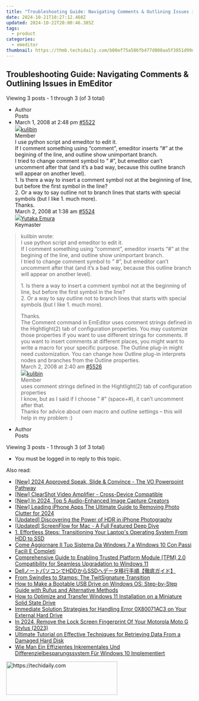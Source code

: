 ```yaml
---
title: "Troubleshooting Guide: Navigating Comments & Outlining Issues in EmEditor"
date: 2024-10-21T18:27:12.460Z
updated: 2024-10-22T20:00:46.385Z
tags:
  - product
categories:
  - emeditor
thumbnail: https://thmb.techidaily.com/b00ef75a586fb477d808aa5f3851d99d406553f7be220a13f40de369ff80fd9e.jpg
---
```


## Troubleshooting Guide: Navigating Comments & Outlining Issues in EmEditor

Viewing 3 posts - 1 through 3 (of 3 total)

* Author  
Posts
* March 1, 2008 at 2:48 pm [#5522](https://tools.techidaily.com/emeditor/products/)  
[![](https://secure.gravatar.com/avatar/0c1e7bfc317b8dd4a3ab4a93d66813d8?s=80&d=identicon&r=g)kulibin](https://www.emeditor.com/forums/users/kulibin/ "View kulibin's profile")  
Member  
I use python script and emeditor to edit it.  
 If I comment something using “comment”, emeditor inserts “#” at the begining of the line, and outline show unimportant branch.  
 I tried to change comment symbol to ” #”, but emeditor can’t uncomment after that (and it’s a bad way, because this outline branch will appear on another level).  
 1\. Is there a way to insert a comment symbol not at the beginning of line, but before the first symbol in the line?  
 2\. Or a way to say outline not to branch lines that starts with special symbols (but I like 1\. much more).  
 Thanks.  
March 2, 2008 at 1:38 am [#5524](https://tools.techidaily.com/emeditor/products/)  
[![](https://secure.gravatar.com/avatar/a0a6377144ed3636f985d87303f65ed2?s=80&d=identicon&r=g)Yutaka Emura](https://www.emeditor.com/forums/users/yemura/ "View Yutaka Emura's profile")  
Keymaster  
> kulibin wrote:  
> I use python script and emeditor to edit it.  
> If I comment something using “comment”, emeditor inserts “#” at the begining of the line, and outline show unimportant branch.  
> I tried to change comment symbol to ” #”, but emeditor can’t uncomment after that (and it’s a bad way, because this outline branch will appear on another level).  
>  
> 1\. Is there a way to insert a comment symbol not at the beginning of line, but before the first symbol in the line?  
> 2\. Or a way to say outline not to branch lines that starts with special symbols (but I like 1\. much more).  
>  
> Thanks.  
 The Comment command in EmEditor uses comment strings defined in the Hightlight(2) tab of configuration properties. You may customize those properties if you want to use different strings for comments. If you want to insert comments at different places, you might want to write a macro for your specific purpose. The Outline plug-in might need customization. You can change how Outline plug-in interprets nodes and branches from the Outline properties.  
March 2, 2008 at 2:40 am [#5526](https://tools.techidaily.com/emeditor/products/)  
[![](https://secure.gravatar.com/avatar/0c1e7bfc317b8dd4a3ab4a93d66813d8?s=80&d=identicon&r=g)kulibin](https://www.emeditor.com/forums/users/kulibin/ "View kulibin's profile")  
Member  
> uses comment strings defined in the Hightlight(2) tab of configuration properties  
 I know, but as I said if I choose ” #” (space+#), it can’t uncomment after that.  
 Thanks for advice about own macro and outline settings – this will help in my problem :)
* Author  
Posts

Viewing 3 posts - 1 through 3 (of 3 total)

* You must be logged in to reply to this topic.

<ins class="adsbygoogle"
     style="display:block"
     data-ad-format="autorelaxed"
     data-ad-client="ca-pub-7571918770474297"
     data-ad-slot="1223367746"></ins>

<ins class="adsbygoogle"
     style="display:block"
     data-ad-client="ca-pub-7571918770474297"
     data-ad-slot="8358498916"
     data-ad-format="auto"
     data-full-width-responsive="true"></ins>

<span class="atpl-alsoreadstyle">Also read:</span>
<div><ul>
<li><a href="https://visual-screen-recording.techidaily.com/new-2024-approved-speak-slide-and-convince-the-vo-powerpoint-pathway/"><u>[New] 2024 Approved Speak, Slide & Convince - The VO Powerpoint Pathway</u></a></li>
<li><a href="https://extra-hints.techidaily.com/new-clearshot-video-amplifier-cross-device-compatible/"><u>[New] ClearShot Video Amplifier - Cross-Device Compatible</u></a></li>
<li><a href="https://fox-cloud.techidaily.com/new-in-2024-top-5-audio-enhanced-image-capture-creators/"><u>[New] In 2024, Top 5 Audio-Enhanced Image Capture Creators</u></a></li>
<li><a href="https://fox-cloud.techidaily.com/new-leading-iphone-apps-the-ultimate-guide-to-removing-photo-clutter-for-2024/"><u>[New] Leading iPhone Apps The Ultimate Guide to Removing Photo Clutter for 2024</u></a></li>
<li><a href="https://fox-http.techidaily.com/updated-discovering-the-power-of-hdr-in-iphone-photography/"><u>[Updated] Discovering the Power of HDR in iPhone Photography</u></a></li>
<li><a href="https://screen-activity-recording.techidaily.com/updated-screenflow-for-mac-a-full-featured-deep-dive/"><u>[Updated] ScreenFlow for Mac - A Full Featured Deep Dive</u></a></li>
<li><a href="https://win-trending.techidaily.com/1-effortless-steps-transitioning-your-laptops-operating-system-from-hdd-to-ssd/"><u>1. Effortless Steps: Transitioning Your Laptop's Operating System From HDD to SSD</u></a></li>
<li><a href="https://win-trending.techidaily.com/come-aggiornare-il-tuo-sistema-da-windows-7-a-windows-10-con-passi-facili-e-completi/"><u>Come Aggiornare Il Tuo Sistema Da Windows 7 a Windows 10 Con Passi Facili E Completi</u></a></li>
<li><a href="https://win-trending.techidaily.com/comprehensive-guide-to-enabling-trusted-platform-module-tpm-20-compatibility-for-seamless-upgradation-to-windows-11/"><u>Comprehensive Guide to Enabling Trusted Platform Module (TPM) 2.0 Compatibility for Seamless Upgradation to Windows 11</u></a></li>
<li><a href="https://win-trending.techidaily.com/dellhddssd/"><u>DellノートパソコンでHDDからSSDへデータ移行手順【徹底ガイド】</u></a></li>
<li><a href="https://tech-savvy.techidaily.com/from-swindles-to-stamps-the-twitsignature-transition/"><u>From Swindles to Stamps: The TwitSignature Transition</u></a></li>
<li><a href="https://win-trending.techidaily.com/how-to-make-a-bootable-usb-drive-on-windows-os-step-by-step-guide-with-rufus-and-alternative-methods/"><u>How to Make a Bootable USB Drive on Windows OS: Step-by-Step Guide with Rufus and Alternative Methods</u></a></li>
<li><a href="https://win-trending.techidaily.com/how-to-optimize-and-transfer-windows-11-installation-on-a-miniature-solid-state-drive/"><u>How to Optimize and Transfer Windows 11 Installation on a Miniature Solid State Drive</u></a></li>
<li><a href="https://win-trending.techidaily.com/immediate-solution-strategies-for-handling-error-0x80071ac3-on-your-external-hard-drive/"><u>Immediate Solution Strategies for Handling Error 0X80071AC3 on Your External Hard Drive</u></a></li>
<li><a href="https://android-unlock.techidaily.com/in-2024-remove-the-lock-screen-fingerprint-of-your-motorola-moto-g-stylus-2023-by-drfone-android/"><u>In 2024, Remove the Lock Screen Fingerprint Of Your Motorola Moto G Stylus (2023)</u></a></li>
<li><a href="https://win-fantastic.techidaily.com/ultimate-tutorial-on-effective-techniques-for-retrieving-data-from-a-damaged-hard-disk/"><u>Ultimate Tutorial on Effective Techniques for Retrieving Data From a Damaged Hard Disk</u></a></li>
<li><a href="https://win-trending.techidaily.com/wie-man-ein-effizientes-inkrementales-und-differenzielbesparungssystem-fur-windows-10-implementiert/"><u>Wie Man Ein Effizientes Inkrementales Und Differenzielbesparungssystem Für Windows 10 Implementiert</u></a></li>
</ul></div>

<!-- affiliate ads begin -->
<a href="https://aligracehair.sjv.io/c/5597632/2135369/19272" target="_top" id="2135369">
  <img src="//a.impactradius-go.com/display-ad/19272-2135369" border="0" alt="https://techidaily.com" width="300" height="90"/>
</a>
<img height="0" width="0" src="https://aligracehair.sjv.io/i/5597632/2135369/19272" style="position:absolute;visibility:hidden;" border="0" />
<!-- affiliate ads end -->

